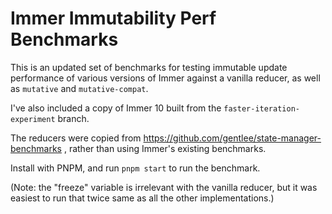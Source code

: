 # Immer Immutability Perf Benchmarks

This is an updated set of benchmarks for testing immutable update performance of various versions of Immer against a vanilla reducer, as well as `mutative` and `mutative-compat`.

I've also included a copy of Immer 10 built from the `faster-iteration-experiment` branch.

The reducers were copied from https://github.com/gentlee/state-manager-benchmarks , rather than using Immer's existing benchmarks.

Install with PNPM, and run `pnpm start` to run the benchmark.

(Note: the "freeze" variable is irrelevant with the vanilla reducer, but it was easiest to run that twice same as all the other implementations.)